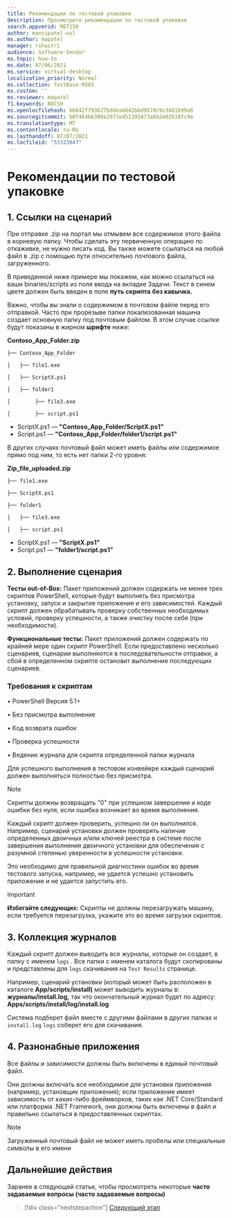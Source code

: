 ```yaml
---
title: Рекомендации по тестовой упаковке
description: Просмотрите рекомендации по тестовой упаковке
search.appverid: MET150
author: mansipatel-usl
ms.author: mapatel
manager: rshastri
audience: Software-Vendor
ms.topic: how-to
ms.date: 07/06/2021
ms.service: virtual-desktop
localization_priority: Normal
ms.collection: TestBase-M365
ms.custom: ''
ms.reviewer: mapatel
f1.keywords: NOCSH
ms.openlocfilehash: b6842f793627bddeab842bbd9570c9c3481699a6
ms.sourcegitcommit: b0f464b6300e2977ed51395473a6b2e02b18fc9e
ms.translationtype: MT
ms.contentlocale: ru-RU
ms.lasthandoff: 07/07/2021
ms.locfileid: "53323047"
---
```

# <a name="test-package-guidelines"></a>Рекомендации по тестовой упаковке

## <a name="1---script-referencing"></a>1. Ссылки на сценарий

При отправке .zip на портал мы отмывем все содержимое этого файла в корневую папку. Чтобы сделать эту первиченную операцию по откаживке, не нужно писать код. Вы также можете ссылаться на любой файл в .zip с помощью пути относительно почтового файла, загруженного.

В приведенной ниже примере мы покажем, как можно ссылаться на ваши binaries/scripts из поля ввода на вкладке Задачи. Текст в синем цвете должен быть введен в поле **путь скрипта** **без кавычка.**

Важно, чтобы вы знали о содержимом в почтовом файле перед его отправкой. Часто при прорезыве папки локализованная машина создает основную папку под почтовым файлом. В этом случае ссылки будут показаны в жирном **шрифте** ниже:

 **Contoso_App_Folder.zip**
~~~ 
├── Contoso_App_Folder

│   ├── file1.exe

│   ├── ScriptX.ps1

│   ├── folder1

│        ├── file3.exe

│        ├── script.ps1
~~~

  - ScriptX.ps1 — **"Contoso_App_Folder/ScriptX.ps1"**
  - Script.ps1 — **"Contoso_App_Folder/folder1/script.ps1"**

В других случаях почтовый файл может иметь файлы или содержимое прямо под ним, то есть нет папки 2-го уровня:

 **Zip_file_uploaded.zip**
~~~ 
├── file1.exe

├── ScriptX.ps1

├── folder1

│   ├── file3.exe

│   ├── script.ps1
~~~
  - ScriptX.ps1 — **"ScriptX.ps1"**
  - Script.ps1 — **"folder1/script.ps1"**
  
## <a name="2---script-execution"></a>2. Выполнение сценария

**Тесты out-of-Box:** Пакет приложений должен содержать не менее трех скриптов PowerShell, которые будут выполнять без присмотра установку, запуск и закрытие приложения и его зависимостей. Каждый скрипт должен обрабатывать проверку собственных необходимых условий, проверку успешности, а также очистку после себя (при необходимости).

**Функциональные тесты:** Пакет приложений должен содержать по крайней мере один скрипт PowerShell. Если предоставлено несколько сценариев, сценарии выполняются в последовательности отправки, а сбой в определенном скрипте остановит выполнение последующих сценариев.

### <a name="script-requirements"></a>Требования к скриптам

• PowerShell Версия 5.1+     

• Без присмотра выполнение    

• Код возврата ошибок               

• Проверка успешности            

• Ведение журнала для скрипта определенной папки журнала

Для успешного выполнения в тестовом конвейере каждый сценарий должен выполняться полностью без присмотра.

> [!Note]
> Скрипты должны возвращать "0" при успешном завершении и коде ошибки без нуля, если ошибка возникает во время выполнения.

Каждый скрипт должен проверить, успешно ли он выполнился. Например, сценарий установки должен проверять наличие определенных двоичных и/или ключей реестра в системе после завершения выполнения двоичного установки для обеспечения с разумной степенью уверенности в успешности установки. 

Это необходимо для правильной диагностики ошибок во время тестового запуска, например, не удается успешно установить приложение и не удается запустить его.

> [!Important]
> **Избегайте следующих:** Скрипты не должны перезагружать машину, если требуется перезагрузка, укажите это во время загрузки скриптов.

## <a name="3---log-collection"></a>3. Коллекция журналов

Каждый скрипт должен выводить все журналы, которые он создает, в папку с именем ```logs``` . Все папки с именем каталога будут скопированы и представлены для ```logs``` скачивания на ```Test Results``` странице.

Например, сценарий установки (который может быть расположен в каталоге **App/scripts/install)** может выводить журналы в: **журналы/install.log,** так что окончательный журнал будет по адресу: **Apps/scripts/install/log/install.log**

Система подберет файл вместе с другими файлами в других папках и ```install.log``` ```logs``` соберет его для скачивания.


## <a name="4---application-binaries"></a>4. Разнонабные приложения

Все файлы и зависимости должны быть включены в единый почтовый файл. 

Они должны включать все необходимое для установки приложения (например, установщик приложения); если приложение имеет зависимость от каких-либо фреймворков, таких как .NET Core/Standard или платформа .NET Framework, они должны быть включены в файл и правильно ссылаться в предоставленных скриптах.


> [!Note]
> Загруженный почтовый файл не может иметь пробелы или специальные символы в его имени

## <a name="next-steps"></a>Дальнейшие действия

Заранее в следующей статье, чтобы просмотреть некоторые **часто задаваемые вопросы (часто задаваемые вопросы)**
> [!div class="nextstepaction"]
> [Следующий этап](faq.md)
